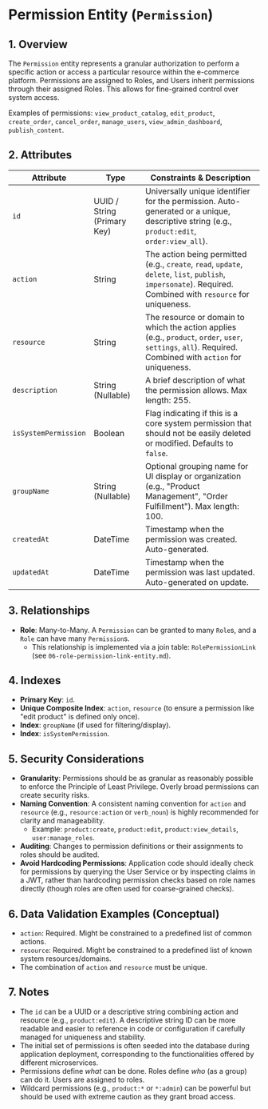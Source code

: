 # Permission Entity (`Permission`)

## 1. Overview

The `Permission` entity represents a granular authorization to perform a specific action or access a particular resource within the e-commerce platform. Permissions are assigned to Roles, and Users inherit permissions through their assigned Roles. This allows for fine-grained control over system access.

Examples of permissions: `view_product_catalog`, `edit_product`, `create_order`, `cancel_order`, `manage_users`, `view_admin_dashboard`, `publish_content`.

## 2. Attributes

| Attribute   | Type                        | Constraints & Description                                                                                                                                 |
| ----------- | --------------------------- | --------------------------------------------------------------------------------------------------------------------------------------------------------- |
| `id`        | UUID / String (Primary Key) | Universally unique identifier for the permission. Auto-generated or a unique, descriptive string (e.g., `product:edit`, `order:view_all`).                 |
| `action`    | String                      | The action being permitted (e.g., `create`, `read`, `update`, `delete`, `list`, `publish`, `impersonate`). Required. Combined with `resource` for uniqueness. |
| `resource`  | String                      | The resource or domain to which the action applies (e.g., `product`, `order`, `user`, `settings`, `all`). Required. Combined with `action` for uniqueness. |
| `description`| String (Nullable)           | A brief description of what the permission allows. Max length: 255.                                                                                     |
| `isSystemPermission` | Boolean              | Flag indicating if this is a core system permission that should not be easily deleted or modified. Defaults to `false`.                                  |
| `groupName` | String (Nullable)           | Optional grouping name for UI display or organization (e.g., "Product Management", "Order Fulfillment"). Max length: 100.                              |
| `createdAt` | DateTime                    | Timestamp when the permission was created. Auto-generated.                                                                                                |
| `updatedAt` | DateTime                    | Timestamp when the permission was last updated. Auto-generated on update.                                                                                 |

## 3. Relationships

*   **Role**: Many-to-Many. A `Permission` can be granted to many `Role`s, and a `Role` can have many `Permission`s.
    *   This relationship is implemented via a join table: `RolePermissionLink` (see `06-role-permission-link-entity.md`).

## 4. Indexes

*   **Primary Key**: `id`.
*   **Unique Composite Index**: `action`, `resource` (to ensure a permission like "edit product" is defined only once).
*   **Index**: `groupName` (if used for filtering/display).
*   **Index**: `isSystemPermission`.

## 5. Security Considerations

*   **Granularity**: Permissions should be as granular as reasonably possible to enforce the Principle of Least Privilege. Overly broad permissions can create security risks.
*   **Naming Convention**: A consistent naming convention for `action` and `resource` (e.g., `resource:action` or `verb_noun`) is highly recommended for clarity and manageability.
    *   Example: `product:create`, `product:edit`, `product:view_details`, `user:manage_roles`.
*   **Auditing**: Changes to permission definitions or their assignments to roles should be audited.
*   **Avoid Hardcoding Permissions**: Application code should ideally check for permissions by querying the User Service or by inspecting claims in a JWT, rather than hardcoding permission checks based on role names directly (though roles are often used for coarse-grained checks).

## 6. Data Validation Examples (Conceptual)

*   `action`: Required. Might be constrained to a predefined list of common actions.
*   `resource`: Required. Might be constrained to a predefined list of known system resources/domains.
*   The combination of `action` and `resource` must be unique.

## 7. Notes

*   The `id` can be a UUID or a descriptive string combining action and resource (e.g., `product:edit`). A descriptive string ID can be more readable and easier to reference in code or configuration if carefully managed for uniqueness and stability.
*   The initial set of permissions is often seeded into the database during application deployment, corresponding to the functionalities offered by different microservices.
*   Permissions define *what* can be done. Roles define *who* (as a group) can do it. Users are assigned to roles.
*   Wildcard permissions (e.g., `product:*` or `*:admin`) can be powerful but should be used with extreme caution as they grant broad access.
